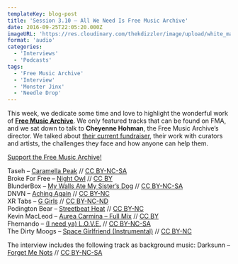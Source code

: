 ```yaml
---
templateKey: blog-post
title: 'Session 3.10 – All We Need Is Free Music Archive'
date: 2016-09-25T22:05:20.000Z
imageURL: 'https://res.cloudinary.com/thekdizzler/image/upload/white_market/2016/09/CC0-Free-Music-2-e1474890099877.jpeg'
format: 'audio'
categories:
  - 'Interviews'
  - 'Podcasts'
tags:
  - 'Free Music Archive'
  - 'Interview'
  - 'Monster Jinx'
  - 'Needle Drop'
---
```


This week, we dedicate some time and love to highlight the wonderful work of [**Free Music Archive**](http://freemusicarchive.org/). We only featured tracks that can be found on FMA, and we sat down to talk to **Cheyenne Hohman**, the Free Music Archive’s director. We talked about [their current fundraiser](https://freemusicarchive.org/donate), their work with curators and artists, the challenges they face and how anyone can help them.

[Support the Free Music Archive!](https://freemusicarchive.org/donate)

Taseh – [Caramella Peak](http://freemusicarchive.org/music/Monster_Jinx/Payday_Vol01/) // [CC BY-NC-SA  
](https://creativecommons.org/licenses/by-nc-sa/4.0/)Broke For Free – [Night Owl](http://freemusicarchive.org/music/Broke_For_Free/Directionless_EP/) // [CC BY](https://creativecommons.org/licenses/by/3.0/)  
BlunderBox – [My Walls Ate My Sister’s Dog](http://freemusicarchive.org/music/BlunderBox/Pocket-Sized_Panoramas/) // [CC BY-NC-SA](https://creativecommons.org/licenses/by-nc-sa/4.0/)  
DNVN – [Aching Again](http://freemusicarchive.org/music/DNVN/none_given_2563/) // [CC BY-NC](https://creativecommons.org/licenses/by-nc/3.0/)  
XR Tabs – [G Girls](http://freemusicarchive.org/music/AS220/AS220_Foo_Fest_2016_Sampler) // [CC BY-NC-ND](https://creativecommons.org/licenses/by-nc-nd/4.0/)  
Podington Bear – [Streetbeat Heat](http://freemusicarchive.org/music/Podington_Bear/Dance_1228/) // [CC BY-NC](https://creativecommons.org/licenses/by-nc/3.0/)  
Kevin MacLeod – [Aurea Carmina – Full Mix](http://freemusicarchive.org/music/Kevin_MacLeod/Best_of_2014_1461/) // [CC BY](https://creativecommons.org/licenses/by/3.0/)  
Fhernando – [(I need ya) L.O.V.E.](http://freemusicarchive.org/music/Fhernando/none_given_1383) // [CC BY-NC-SA](https://creativecommons.org/licenses/by-nc-sa/4.0/)  
The Dirty Moogs – [Space Girlfriend (Instrumental)](http://freemusicarchive.org/music/The_Dirty_Moogs/Peter_Goes_To_Law_School/) // [CC BY-NC](https://creativecommons.org/licenses/by-nc/3.0/)

The interview includes the following track as background music: Darksunn – [Forget Me Nots](http://freemusicarchive.org/music/Monster_Jinx/Payday_Vol01/) // [CC BY-NC-SA](https://creativecommons.org/licenses/by-nc-sa/4.0/)
